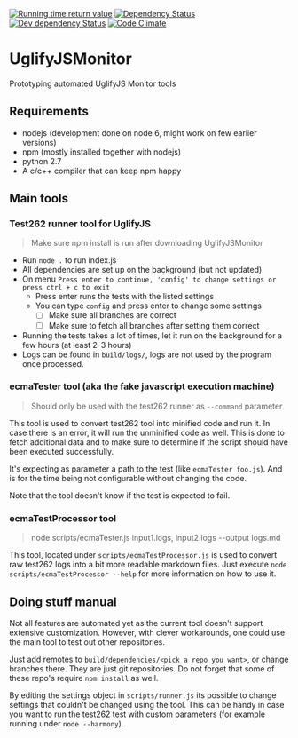[![Running time return value](https://img.shields.io/badge/Running%20Time%20Return%20Value-0%20$-red.svg)](#)
[![Dependency Status](https://david-dm.org/avdg/UglifyJSMonitor.svg)](https://david-dm.org/avdg/UglifyJSMonitor)
[![Dev dependency Status](https://david-dm.org/avdg/UglifyJSMonitor/dev-status.svg)](https://david-dm.org/avdg/UglifyJSMonitor#info=devDependencies)
[![Code Climate](https://codeclimate.com/github/avdg/UglifyJSMonitor/badges/gpa.svg)](https://codeclimate.com/github/avdg/UglifyJSMonitor)

# UglifyJSMonitor
Prototyping automated UglifyJS Monitor tools

## Requirements
- nodejs (development done on node 6, might work on few earlier versions)
- npm (mostly installed together with nodejs)
- python 2.7
- A c/c++ compiler that can keep npm happy

## Main tools

### Test262 runner tool for UglifyJS
> Make sure npm install is run after downloading UglifyJSMonitor

- Run `node .` to run index.js
- All dependencies are set up on the background (but not updated)
- On menu `Press enter to continue, 'config' to change settings or press ctrl + c to exit`
  - Press enter runs the tests with the listed settings
  - You can type `config` and press enter to change some settings
    - [ ] Make sure all branches are correct
    - [ ] Make sure to fetch all branches after setting them correct
- Running the tests takes a lot of times, let it run on the background for a few hours (at least 2-3 hours)
- Logs can be found in `build/logs/`, logs are not used by the program once processed.

### ecmaTester tool (aka the fake javascript execution machine)
> Should only be used with the test262 runner as `--command` parameter

This tool is used to convert test262 tool into minified code and run it.
In case there is an error, it will run the unminified code as well.
This is done to fetch additional data and to make sure to determine if the
script should have been executed successfully.

It's expecting as parameter a path to the test (like `ecmaTester foo.js`).
And is for the time being not configurable without changing the code.

Note that the tool doesn't know if the test is expected to fail.

### ecmaTestProcessor tool
> node scripts/ecmaTester.js input1.logs, input2.logs --output logs.md

This tool, located under `scripts/ecmaTestProcessor.js` is used to convert raw test262 logs into
a bit more readable markdown files. Just execute `node scripts/ecmaTestProcessor --help`
for more information on how to use it.

## Doing stuff manual

Not all features are automated yet as the current tool doesn't support extensive customization.
However, with clever workarounds, one could use the main tool to test out other repositories.

Just add remotes to `build/dependencies/<pick a repo you want>`, or change branches there.
They are just git repositories. Do not forget that some of these repo's require `npm install` as well.

By editing the settings object in `scripts/runner.js` its possible to change settings that
couldn't be changed using the tool. This can be handy in case you want to run the test262
test with custom parameters (for example running under `node --harmony`).
